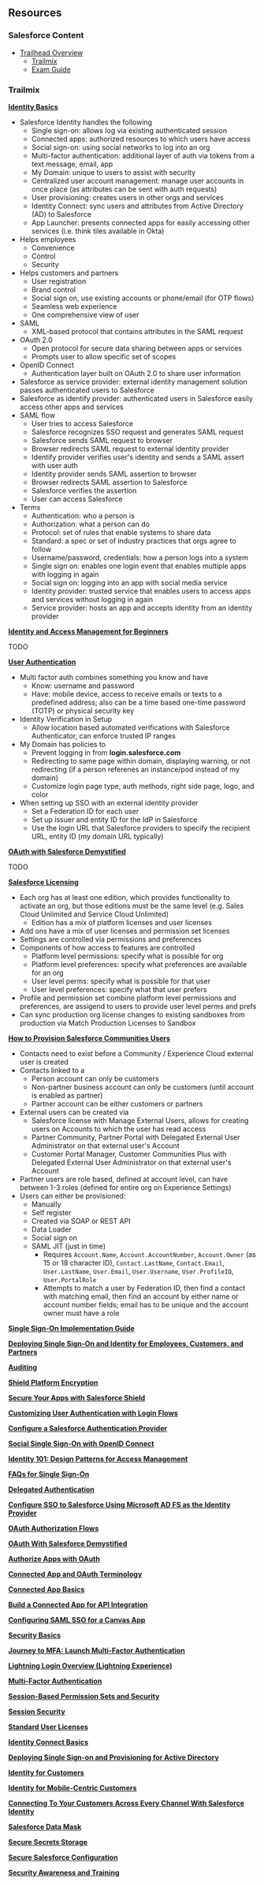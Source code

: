 ## Resources

### Salesforce Content

- [Trailhead Overview](https://trailhead.salesforce.com/credentials/identityandaccessmanagementdesigner)
  - [Trailmix](https://trailhead.salesforce.com/en/users/00550000006yDdKAAU/trailmixes/architect-identity-and-access-management)
  - [Exam Guide](https://trailhead.salesforce.com/help?article=Salesforce-Certified-Identity-and-Access-Management-Designer-Exam-Guide)

### Trailmix

[**Identity Basics**](https://trailhead.salesforce.com/content/learn/modules/identity_basics?trailmix_creator_id=strailhead&trailmix_slug=architect-identity-and-access-management)

- Salesforce Identity handles the following
  - Single sign-on: allows log via existing authenticated session
  - Connected apps: authorized resources to which users have access
  - Social sign-on: using social networks to log into an org
  - Multi-factor authentication: additional layer of auth via tokens from a text message, email, app
  - My Domain: unique to users to assist with security
  - Centralized user account management: manage user accounts in once place (as attributes can be sent with auth requests)
  - User provisioning: creates users in other orgs and services 
  - Identity Connect: sync users and attributes from Active Directory (AD) to Salesforce
  - App Launcher: presents connected apps for easily accessing other services (i.e. think tiles available in Okta)
- Helps employees
  - Convenience
  - Control
  - Security
- Helps customers and partners
  - User registration
  - Brand control
  - Social sign on, use existing accounts or phone/email (for OTP flows) 
  - Seamless web experience
  - One comprehensive view of user
- SAML
  - XML-based protocol that contains attributes in the SAML request
- OAuth 2.0
  - Open protocol for secure data sharing between apps or services
  - Prompts user to allow specific set of scopes
- OpenID Connect
  - Authentication layer built on OAuth 2.0 to share user information
- Salesforce as service provider: external identity management solution passes authenticated users to Salesforce
- Salesforce as identify provider: authenticated users in Salesforce easily access other apps and services 
- SAML flow
  - User tries to access Salesforce
  - Salesforce recognizes SSO request and generates SAML request
  - Salesforce sends SAML request to browser
  - Browser redirects SAML request to external identity provider
  - Identify provider verifies user's identity and sends a SAML assert with user auth
  - Identity provider sends SAML assertion to browser
  - Browser redirects SAML assertion to Salesforce
  - Salesforce verifies the assertion
  - User can access Salesforce
- Terms
  - Authentication: who a person is
  - Authorization: what a person can do
  - Protocol: set of rules that enable systems to share data
  - Standard: a spec or set of industry practices that orgs agree to follow
  - Username/password, credentials: how a person logs into a system
  - Single sign on: enables one login event that enables multiple apps with logging in again
  - Social sign on: logging into an app with social media service
  - Identity provider: trusted service that enables users to access apps and services without logging in again
  - Service provider: hosts an app and accepts identity from an identity provider

[**Identity and Access Management for Beginners**](https://www.youtube.com/watch?v=fcSXiUsU5lE)

TODO

[**User Authentication**](https://trailhead.salesforce.com/content/learn/modules/identity_login?trailmix_creator_id=strailhead&trailmix_slug=architect-identity-and-access-management)

- Multi factor auth combines something you know and have
  - Know: username and password
  - Have: mobile device, access to receive emails or texts to a predefined address; also can be a time based one-time password (TOTP) or physical security key
- Identity Verification in Setup
  - Allow location based automated verifications with Salesforce Authenticator, can enforce trusted IP ranges
- My Domain has policies to 
  - Prevent logging in from **login.salesforce.com**
  - Redirecting to same page within domain, displaying warning, or not redirecting (if a person referenes an instance/pod instead of my domain)
  - Customize login page type, auth methods, right side page, logo, and color
- When setting up SSO with an external identity provider
  - Set a Federation ID for each user
  - Set up issuer and entity ID for the IdP in Salesforce
  - Use the login URL that Salesforce providers to specify the recipient URL, entity ID (my domain URL typically)

[**OAuth with Salesforce Demystified**](https://www.youtube.com/watch?v=zpToAGuhg60)

TODO

[**Salesforce Licensing**](https://trailhead.salesforce.com/content/learn/modules/salesforce-licensing?trailmix_creator_id=strailhead&trailmix_slug=architect-identity-and-access-management)

- Each org has at least one edition, which provides functionality to activate an org, but those editions must be the same level (e.g. Sales Cloud Unlimited and Service Cloud Unlimited)
  - Edition has a mix of platform licenses and user licenses
- Add ons have a mix of user licenses and permission set licenses
- Settings are controlled via permissions and preferences
- Components of how access to features are controlled
  - Platform level permissions: specify what is possible for org
  - Platform level preferences: specify what preferences are available for an org
  - User level perms: specify what is possible for that user
  - User level preferences: specify what that user prefers 
- Profile and permission set combine platform level permissions and preferences, are assigend to users to provide user level perms and prefs
- Can sync production org license changes to existing sandboxes from production via Match Production Licenses to Sandbox

[**How to Provision Salesforce Communities Users**](https://developer.salesforce.com/blogs/developer-relations/2014/06/how-to-provision-salesforce-communities-users.html)

- Contacts need to exist before a Community / Experience Cloud external user is created
- Contacts linked to a 
  - Person account can only be customers
  - Non-partner business account can only be customers (until account is enabled as partner)
  - Partner account can be either customers or partners
- External users can be created via
  - Salesforce license with Manage External Users, allows for creating users on Accounts to which the user has read access
  - Partner Community, Partner Portal with Delegated External User Administrator on that external user's Account
  - Customer Portal Manager, Customer Communities Plus with Delegated External User Administrator on that external user's Account
- Partner users are role based, defined at account level, can have between 1-3 roles (defined for entire org on Experience Settings)
- Users can either be provisioned:
  - Manually
  - Self register
  - Created via SOAP or REST API
  - Data Loader
  - Social sign on
  - SAML JIT (just in time)
    - Requires `Account.Name`, `Account.AccountNumber`, `Account.Owner` (as 15 or 18 character ID), `Contact.LastName`, `Contact.Email`, `User.LastName`, `User.Email`, `User.Username`, `User.ProfileID`, `User.PortalRole`
    - Attempts to match a user by Federation ID, then find a contact with matching email, then find an account by either name or account number fields; email has to be unique and the account owner must have a role

[**Single Sign-On Implementation Guide**](https://developer.salesforce.com/docs/atlas.en-us.230.0.sso.meta/sso/sso_about.htm)



[**Deploying Single Sign-On and Identity for Employees, Customers, and Partners**](https://www.youtube.com/watch?v=swguz0ZKggM)



[**Auditing**](https://help.salesforce.com/articleView?id=sf.security_overview_auditing.htm&type=5)



[**Shield Platform Encryption**](https://trailhead.salesforce.com/content/learn/modules/spe_admins?trailmix_creator_id=strailhead&trailmix_slug=architect-identity-and-access-management)



[**Secure Your Apps with Salesforce Shield**](https://trailhead.salesforce.com/en/content/learn/trails/shield?trailmix_creator_id=strailhead&trailmix_slug=architect-identity-and-access-management)



[**Customizing User Authentication with Login Flows**](https://www.youtube.com/watch?v=gYes8OLAc-k)



[**Configure a Salesforce Authentication Provider**](https://help.salesforce.com/articleView?id=sso_provider_sfdc.htm&type=0)



[**Social Single Sign-On with OpenID Connect**](https://www.youtube.com/watch?v=XIFMnzbG5Ew)



[**Identity 101: Design Patterns for Access Management**](https://www.youtube.com/watch?v=_0v3b029sH4&t=822s)



[**FAQs for Single Sign-On**](https://help.salesforce.com/articleView?id=sso_tips.htm&type=0)



[**Delegated Authentication**](https://help.salesforce.com/articleView?id=sf.sso_delauthentication.htm&type=5)



[**Configure SSO to Salesforce Using Microsoft AD FS as the Identity Provider**](https://help.salesforce.com/articleView?id=sf.identity_provider_examples_3p_adfs.htm&type=5)



[**OAuth Authorization Flows**](https://help.salesforce.com/articleView?id=sf.remoteaccess_oauth_flows.htm&type=5)



[**OAuth With Salesforce Demystified**](https://www.youtube.com/watch?v=zpToAGuhg60&t=540s&ab_channel=SalesforceDevelopers)



[**Authorize Apps with OAuth**](https://help.salesforce.com/articleView?id=sf.remoteaccess_authenticate.htm&type=5)



[**Connected App and OAuth Terminology**](https://help.salesforce.com/articleView?id=sf.remoteaccess_terminology.htm&type=5)



[**Connected App Basics**](https://trailhead.salesforce.com/content/learn/modules/connected-app-basics?trailmix_creator_id=strailhead&trailmix_slug=architect-identity-and-access-management)



[**Build a Connected App for API Integration**](https://trailhead.salesforce.com/content/learn/projects/build-a-connected-app-for-api-integration?trailmix_creator_id=strailhead&trailmix_slug=architect-identity-and-access-management)



[**Configuring SAML SSO for a Canvas App**](https://developer.salesforce.com/docs/atlas.en-us.sso.meta/sso/sso_examples_canvas.htm)



[**Security Basics**](https://trailhead.salesforce.com/content/learn/modules/security_basics?trailmix_creator_id=strailhead&trailmix_slug=architect-identity-and-access-management)



[**Journey to MFA: Launch Multi-Factor Authentication**](https://salesforce.vidyard.com/watch/O3rQLAtVX0Z4lLjdOvVFYQ)



[**Lightning Login Overview (Lightning Experience)**](https://salesforce.vidyard.com/watch/Pk8QwpPk9QguuzZPtVh5dR?_ga=2.159533757.1689205894.1618347339-1069822817.1618266881)



[**Multi-Factor Authentication**](https://help.salesforce.com/articleView?id=security_overview_2fa.htm&type=0)



[**Session-Based Permission Sets and Security**](https://trailhead.salesforce.com/content/learn/modules/session_based_perms?trailmix_creator_id=strailhead&trailmix_slug=architect-identity-and-access-management)



[**Session Security**](https://help.salesforce.com/articleView?id=sf.security_overview_sessions.htm&type=5)



[**Standard User Licenses**](https://help.salesforce.com/articleView?id=users_license_types_available.htm&type=5)



[**Identity Connect Basics**](https://trailhead.salesforce.com/content/learn/modules/identity_connect?trailmix_creator_id=strailhead&trailmix_slug=architect-identity-and-access-management)



[**Deploying Single Sign-on and Provisioning for Active Directory**](https://www.youtube.com/watch?v=kNRHsHcphg0&t=491s)



[**Identity for Customers**](https://trailhead.salesforce.com/content/learn/modules/identity_external?trailmix_creator_id=strailhead&trailmix_slug=architect-identity-and-access-management)



[**Identity for Mobile-Centric Customers**](https://trailhead.salesforce.com/content/learn/modules/identity-for-mobile-centric-customers?trailmix_creator_id=strailhead&trailmix_slug=architect-identity-and-access-management)



[**Connecting To Your Customers Across Every Channel With Salesforce Identity**](https://www.salesforce.com/video/1778176/)



[**Salesforce Data Mask**](https://trailhead.salesforce.com/content/learn/modules/salesforce-data-mask?trailmix_creator_id=strailhead&trailmix_slug=architect-identity-and-access-management)



[**Secure Secrets Storage**](https://trailhead.salesforce.com/content/learn/modules/secure-secrets-storage?trailmix_creator_id=strailhead&trailmix_slug=architect-identity-and-access-management)



[**Secure Salesforce Configuration**](https://trailhead.salesforce.com/content/learn/modules/secure-salesforce-configuration?trailmix_creator_id=strailhead&trailmix_slug=architect-identity-and-access-management)



[**Security Awareness and Training**](https://trailhead.salesforce.com/content/learn/modules/security-awareness-and-training?trailmix_creator_id=strailhead&trailmix_slug=architect-identity-and-access-management)